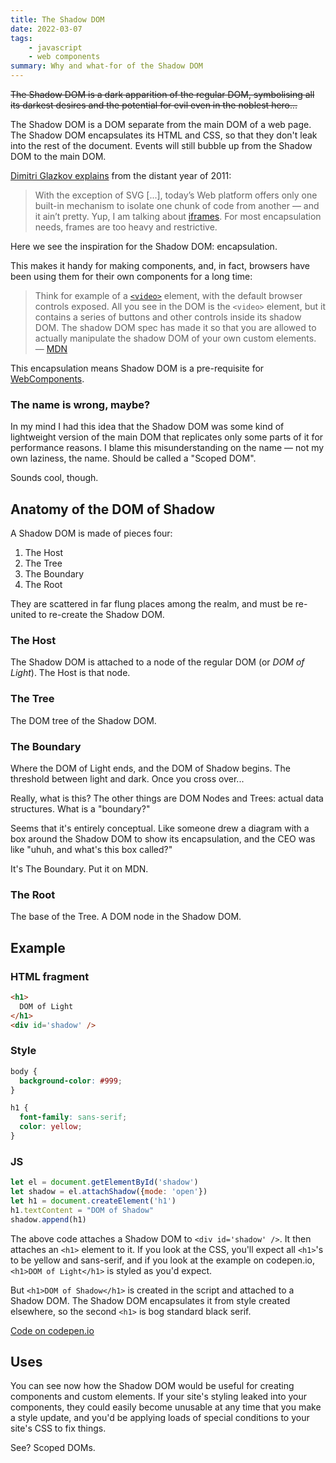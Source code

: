 ```yaml
---
title: The Shadow DOM
date: 2022-03-07
tags: 
    - javascript
    - web components
summary: Why and what-for of the Shadow DOM
---
```

~~The Shadow DOM is a dark apparition of the regular DOM, symbolising all its darkest desires and the potential for evil even in the noblest hero...~~

The Shadow DOM is a DOM separate from the main DOM of a web page. The Shadow DOM encapsulates its HTML and CSS, so that they don't leak into the rest of the document. Events will still bubble up from the Shadow DOM to the main DOM.

[Dimitri Glazkov explains](https://glazkov.com/2011/01/14/what-the-heck-is-shadow-dom/) from the distant year of 2011:

>With the exception of SVG [...], today’s Web platform offers only one built-in mechanism to isolate one chunk of code from another — and it ain’t pretty. Yup, I am talking about [iframes](http://www.whatwg.org/specs/web-apps/current-work/multipage/the-iframe-element.html#the-iframe-element "iframe Element as defined by HTML spec"). For most encapsulation needs, frames are too heavy and restrictive.

Here we see the inspiration for the Shadow DOM: encapsulation.

This makes it handy for making components, and, in fact, browsers have been using them for their own components for a long time:

>Think for example of a [`<video>`](https://developer.mozilla.org/en-US/docs/Web/HTML/Element/video) element, with the default browser controls exposed. All you see in the DOM is the `<video>` element, but it contains a series of buttons and other controls inside its shadow DOM. The shadow DOM spec has made it so that you are allowed to actually manipulate the shadow DOM of your own custom elements. — [MDN](https://developer.mozilla.org/en-US/docs/Web/Web_Components/Using_shadow_DOM)

This encapsulation means Shadow DOM is a pre-requisite for [WebComponents](https://www.webcomponents.org/introduction).

### The name is wrong, maybe?
In my mind I had this idea that the Shadow DOM was some kind of lightweight version of the main DOM that replicates only some parts of it for performance reasons. I blame this misunderstanding on the name — not my own laziness, the name. Should be called a "Scoped DOM".

Sounds cool, though.

## Anatomy of the DOM of Shadow
A Shadow DOM is made of pieces four:

1. The Host
2. The Tree
3. The Boundary 
4. The Root

They are scattered in far flung places among the realm, and must be re-united to re-create the Shadow DOM.

### The Host
The Shadow DOM is attached to a node of the regular DOM (or *DOM of Light*). The Host is that node.

### The Tree
The DOM tree of the Shadow DOM.

### The Boundary
Where the DOM of Light ends, and the DOM of Shadow begins. The threshold between light and dark. Once you cross over...

Really, what is this? The other things are DOM Nodes and Trees: actual data structures. What is a "boundary?"

Seems that it's entirely conceptual. Like someone drew a diagram with a box around the Shadow DOM to show its encapsulation, and the CEO was like "uhuh, and what's this box called?"

It's The Boundary. Put it on MDN.

### The Root
The base of the Tree. A DOM node in the Shadow DOM.

## Example
### HTML fragment
```html
<h1>
  DOM of Light
</h1>
<div id='shadow' />
```

### Style
```css
body {
  background-color: #999;
}

h1 {
  font-family: sans-serif;
  color: yellow;
}
```

### JS
```js
let el = document.getElementById('shadow')
let shadow = el.attachShadow({mode: 'open'})
let h1 = document.createElement('h1')
h1.textContent = "DOM of Shadow"
shadow.append(h1)
```

The above code attaches a Shadow DOM to `<div id='shadow' />`. It then attaches an `<h1>` element to it. If you look at the CSS, you'll expect all `<h1>`'s to be yellow and sans-serif, and if you look at the example on codepen.io, `<h1>DOM of Light</h1>` is styled as you'd expect.

But `<h1>DOM of Shadow</h1>` is created in the script and attached to a Shadow DOM. The Shadow DOM encapsulates it from style created elsewhere, so the second `<h1>` is bog standard black serif.

[Code on codepen.io](https://codepen.io/nwale/pen/PoOLeQJ)

## Uses
You can see now how the Shadow DOM would be useful for creating components and custom elements. If your site's styling leaked into your components, they could easily become unusable at any time that you make a style update, and you'd be applying loads of special conditions to your site's CSS to fix things.

See? Scoped DOMs.